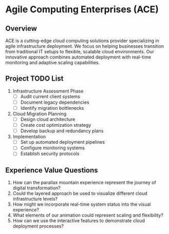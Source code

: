 # Agile Computing Enterprises (ACE)

## Overview
ACE is a cutting-edge cloud computing solutions provider specializing in agile infrastructure deployment. We focus on helping businesses transition from traditional IT setups to flexible, scalable cloud environments. Our innovative approach combines automated deployment with real-time monitoring and adaptive scaling capabilities.

## Project TODO List
1. Infrastructure Assessment Phase
   - [ ] Audit current client systems
   - [ ] Document legacy dependencies
   - [ ] Identify migration bottlenecks

2. Cloud Migration Planning
   - [ ] Design cloud architecture
   - [ ] Create cost optimization strategy
   - [ ] Develop backup and redundancy plans

3. Implementation
   - [ ] Set up automated deployment pipelines
   - [ ] Configure monitoring systems
   - [ ] Establish security protocols

## Experience Value Questions
1. How can the parallax mountain experience represent the journey of digital transformation?
2. Could the layered approach be used to visualize different cloud infrastructure levels?
3. How might we incorporate real-time system status into the visual experience?
4. What elements of our animation could represent scaling and flexibility?
5. How can we use the interactive features to demonstrate cloud deployment processes? 
